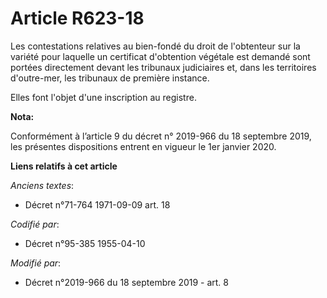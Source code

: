 # Article R623-18

Les contestations relatives au bien-fondé du droit de l'obtenteur sur la variété pour laquelle un certificat d'obtention
végétale est demandé sont portées directement devant les   tribunaux judiciaires et, dans les territoires d'outre-mer, les
tribunaux de première instance. 

Elles font l'objet d'une inscription au registre.

**Nota:**

Conformément à l’article 9 du décret n° 2019-966 du 18 septembre 2019, les présentes dispositions entrent en vigueur le 1er
janvier 2020.

**Liens relatifs à cet article**

_Anciens textes_:

  - Décret n°71-764 1971-09-09 art. 18

_Codifié par_:

  - Décret n°95-385 1955-04-10

_Modifié par_:

  - Décret n°2019-966 du 18 septembre 2019 - art. 8
